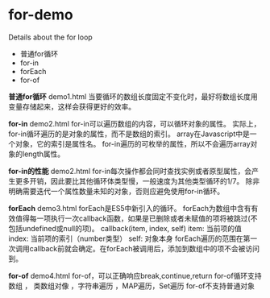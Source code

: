 # for-demo
Details about the for loop

* 普通for循环
* for-in
* forEach
* for-of

**普通for循环**
demo1.html
当要循环的数组长度固定不变化时，最好将数组长度用变量存储起来，这样会获得更好的效率。

**for-in**
demo2.html
for-in可以遍历数组的内容，可以循环对象的属性。
实际上，for-in循环遍历的是对象的属性，而不是数组的索引。
array在Javascript中是一个对象，它的索引是属性名。
for-in遍历的可枚举的属性，所以不会遍历array对象的length属性。

**for-in的性能**
demo2.html
for-in每次操作都会同时查找实例或者原型属性，会产生更多开销，因此要比其他循环体类型慢，一般速度为其他类型循环的1/7。
除非明确需要迭代一个属性数量未知的对象，否则应避免使用for-in循环。

**forEach**
demo3.html
forEach是ES5中新引入的循环。
forEach为数组中含有有效值得每一项执行一次callback函数，如果是已删除或者未赋值的项将被跳过(不包括undefined或null的项)。
callback(item, index, self)
item:    当前项的值
index:    当前项的索引（number类型）
self:    对象本身
forEach遍历的范围在第一次调用callback前就会确定。在forEach被调用后，添加到数组中的项不会被访问到。

**for-of**
demo4.html
for-of，可以正确响应break,continue,return
for-of循环支持数组 ， 类数组对像 ，字符串遍历 ，MAP遍历，Set遍历
for-of不支持普通对象

